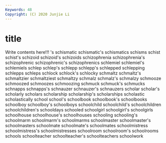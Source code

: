 ```yaml
---
Keywords: 48
Copyright: (C) 2020 Junjie Li
---
```


# title

Write contents here!!!
's
schismatic 
schismatic's 
schismatics 
schisms 
schist 
schist's 
schizoid 
schizoid's 
schizoids 
schizophrenia
schizophrenia's 
schizophrenic 
schizophrenic's 
schizophrenics 
schlemiel 
schlemiel's 
schlemiels 
schlep 
schlep's 
schlepp
schlepp's 
schlepped 
schlepping 
schlepps 
schleps 
schlock 
schlock's 
schlocky 
schmaltz 
schmaltz's
schmaltzier 
schmaltziest 
schmaltzy 
schmalz 
schmalz's 
schmalzy 
schmooze 
schmoozed 
schmoozes 
schmoozing
schmuck 
schmuck's 
schmucks 
schnapps 
schnapps's 
schnauzer 
schnauzer's 
schnauzers 
scholar 
scholar's
scholarly 
scholars 
scholarship 
scholarship's 
scholarships 
scholastic 
scholastically 
school 
school's 
schoolbook
schoolbook's 
schoolbooks 
schoolboy 
schoolboy's 
schoolboys 
schoolchild 
schoolchild's 
schoolchildren 
schoolchildren's 
schooldays
schooled 
schoolgirl 
schoolgirl's 
schoolgirls 
schoolhouse 
schoolhouse's 
schoolhouses 
schooling 
schooling's 
schoolmarm
schoolmarm's 
schoolmarms 
schoolmaster 
schoolmaster's 
schoolmasters 
schoolmate 
schoolmate's 
schoolmates 
schoolmistress 
schoolmistress's
schoolmistresses 
schoolroom 
schoolroom's 
schoolrooms 
schools 
schoolteacher 
schoolteacher's 
schoolteachers 
schoolwork 

